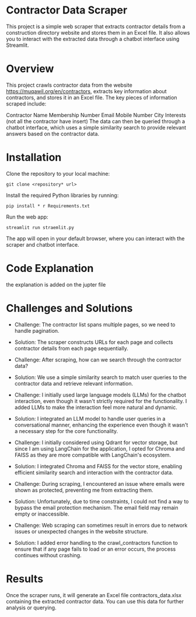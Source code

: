 # Contractor Data Scraper
This project is a simple web scraper that extracts contractor details from a construction directory website and stores them in an Excel file. It also allows you to interact with the extracted data through a chatbot interface using Streamlit.

# Overview
This project crawls contractor data from the website https://muqawil.org/en/contractors, extracts key information about contractors, and stores it in an Excel file. The key pieces of information scraped include:

Contractor Name
Membership Number
Email
Mobile Number
City
Interests (not all the contractor have insert)
The data can then be queried through a chatbot interface, which uses a simple similarity search to provide relevant answers based on the contractor data.

# Installation
Clone the repository to your local machine:

``` git clone <repository* url> ```

Install the required Python libraries by running:

``` pip install * r Requirements.txt ```

Run the web app:

``` streamlit run straemlit.py ```

The app will open in your default browser, where you can interact with the scraper and chatbot interface.

# Code Explanation
the explanation is added on the jupter file

# Challenges and Solutions
* Challenge: The contractor list spans multiple pages, so we need to handle pagination.
* Solution: The scraper constructs URLs for each page and collects contractor details from each page sequentially.

* Challenge: After scraping, how can we search through the contractor data?
* Solution: We use a simple similarity search to match user queries to the contractor data and retrieve relevant information.

* Challenge: I initially used large language models (LLMs) for the chatbot interaction, even though it wasn't strictly required for the functionality. I added LLMs to make the interaction feel more natural and dynamic.
* Solution: I integrated an LLM model to handle user queries in a conversational manner, enhancing the experience even though it wasn't a necessary step for the core functionality.

* Challenge: I initially considered using Qdrant for vector storage, but since I am using LangChain for the application, I opted for Chroma and FAISS as they are more compatible with LangChain's ecosystem.
* Solution: I integrated Chroma and FAISS for the vector store, enabling efficient similarity search and interaction with the contractor data.

* Challenge: During scraping, I encountered an issue where emails were shown as protected, preventing me from extracting them.
* Solution: Unfortunately, due to time constraints, I could not find a way to bypass the email protection mechanism. The email field may remain empty or inaccessible.

* Challenge: Web scraping can sometimes result in errors due to network issues or unexpected changes in the website structure.
* Solution: I added error handling to the crawl_contractors function to ensure that if any page fails to load or an error occurs, the process continues without crashing.

# Results
Once the scraper runs, it will generate an Excel file contractors_data.xlsx containing the extracted contractor data. You can use this data for further analysis or querying.


